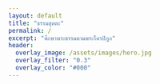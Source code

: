 ```yaml
---
layout: default
title: "ธรรมสุตตะ"
permalink: /
excerpt: "ศึกษาพระธรรมตามพระไตรปิฎก"
header:
  overlay_image: /assets/images/hero.jpg
  overlay_filter: "0.3"
  overlay_color: "#000"
---
```


<div id="buddha-quote" style="padding: 1rem; color: #1B5E20; font-weight: bold; text-align: center;"></div>

<script>
fetch("/assets/data/quotes.json")
  .then(response => response.json())
  .then(data => {
    const random = Math.floor(Math.random() * data.length);
    const quote = data[random];
    const html = `"${quote.quote}"<br><br>— <i>${quote.source}</i>`;
    document.getElementById("buddha-quote").innerHTML = html;
  });
</script>